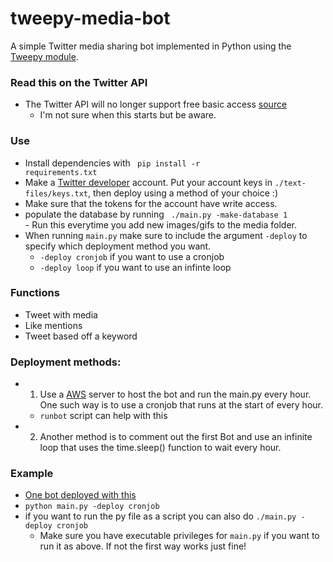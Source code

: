 # tweepy-media-bot
A simple Twitter media sharing bot implemented in Python using the [Tweepy module](https://www.tweepy.org/).<br>

### Read this on the Twitter API
- The Twitter API will no longer support free basic access [source](https://twitter.com/TwitterDev/status/1621026986784337922?s=20)
	- I'm not sure when this starts but be aware.

### Use
- Install dependencies with <code> pip install -r requirements.txt</code>
- Make a [Twitter developer](https://developer.twitter.com/en) account. Put your account keys in <code>./text-files/keys.txt</code>, then deploy using a method of your choice :) <br>
- Make sure that the tokens for the account have write access.
- populate the database by running <code> ./main.py -make-database 1 </code> - Run this everytime you add new images/gifs to the media folder.
- When running <code>main.py</code> make sure to include the argument <code>-deploy</code> to specify which deployment method you want. 
	- <code>-deploy cronjob</code> if you want to use a cronjob 
	- <code>-deploy loop</code> if you want to use an infinte loop

### Functions 
- Tweet with media
- Like mentions
- Tweet based off a keyword

### Deployment methods: 
- 1) Use a [AWS](https://aws.amazon.com/) server to host the bot and run the main.py every hour. One such way is to use a cronjob that runs at the start of every hour.
  - <code>runbot</code> script can help with this 
- 2) Another method is to comment out the first Bot and use an infinite loop that uses the time.sleep() function to wait every hour. 

### Example 
- [One bot deployed with this](https://twitter.com/omoriupscalebot)
- <code>python main.py -deploy cronjob</code> 
- if you want to run the py file as a script you can also do <code>./main.py -deploy cronjob</code>
  - Make sure you have executable privileges for <code>main.py</code> if you want to run it as above. If not the first way works just fine! 
